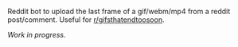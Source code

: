 Reddit bot to upload the last frame of a gif/webm/mp4 from a reddit post/comment. Useful for [r/gifsthatendtoosoon](https://www.reddit.com/r/gifsthatendtoosoon/). 

*Work in progress.*
